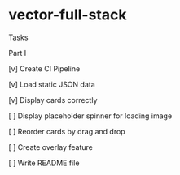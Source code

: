 # vector-full-stack

Tasks

Part I

[v] Create CI Pipeline

[v] Load static JSON data

[v] Display cards correctly

[ ] Display placeholder spinner for loading image

[ ] Reorder cards by drag and drop

[ ] Create overlay feature

[ ] Write README file
